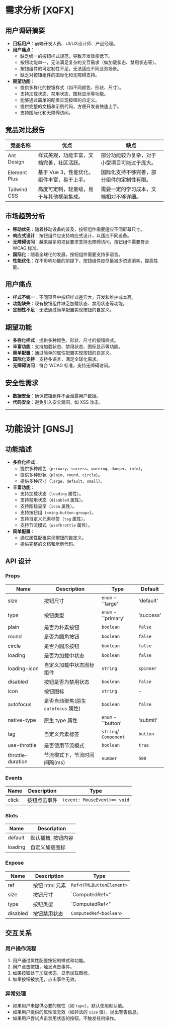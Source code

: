 # 需求分析 [XQFX]

## 用户调研摘要

- **目标用户**：前端开发人员、UI/UX设计师、产品经理。
- **用户痛点**：
  - 缺乏统一的按钮样式规范，导致开发效率低下。
  - 按钮功能单一，无法满足复杂的交互需求（如加载状态、禁用状态等）。
  - 按钮组件的可定制性不足，无法适应不同业务场景。
  - 缺乏对按钮组件的国际化和无障碍支持。
- **期望功能**：
  - 提供多样化的按钮样式（如不同颜色、形状、尺寸）。
  - 支持加载状态、禁用状态、图标显示等功能。
  - 能够通过简单的配置实现按钮的自定义。
  - 提供完整的文档和示例代码，方便开发者快速上手。
  - 支持国际化和无障碍访问。

## 竞品对比报告

| 竞品名称       | 优点                                                                 | 缺点                                                                 |
|----------------|----------------------------------------------------------------------|----------------------------------------------------------------------|
| Ant Design     | 样式美观，功能丰富，文档完善，社区活跃。                               | 部分功能较为复杂，对于小型项目可能过于庞大。                         |
| Element Plus   | 基于 Vue 3，性能优化，组件丰富，易于上手。                             | 国际化支持不够完善，部分组件的定制性有限。                           |
| Tailwind CSS   | 高度可定制，轻量级，易于与其他框架集成。                               | 需要一定的学习成本，文档相对不够详细。                               |

## 市场趋势分析

- **移动优先**：随着移动设备的普及，按钮组件需要适应不同屏幕尺寸。
- **响应式设计**：按钮组件应支持响应式设计，以适应不同设备。
- **无障碍访问**：越来越多的项目要求支持无障碍访问，按钮组件需要符合 WCAG 标准。
- **国际化**：随着全球化的发展，按钮组件需要支持多语言。
- **性能优化**：在不影响功能的前提下，按钮组件应尽量减少资源消耗，提高性能。

## 用户痛点

- **样式不统一**：不同项目中按钮样式差异大，开发和维护成本高。
- **功能缺失**：现有按钮组件缺乏加载状态、禁用状态等功能。
- **定制性不足**：无法通过简单配置实现按钮的自定义。

## 期望功能

- **多样化样式**：提供多种颜色、形状、尺寸的按钮样式。
- **丰富功能**：支持加载状态、禁用状态、图标显示等功能。
- **简单配置**：通过简单的属性配置实现按钮的自定义。
- **国际化支持**：支持多语言，满足全球化需求。
- **无障碍访问**：符合 WCAG 标准，支持无障碍访问。

## 安全性需求

- **数据安全**：确保按钮组件不会泄露用户数据。
- **代码安全**：避免引入安全漏洞，如 XSS 攻击。

---

# 功能设计 [GNSJ]

## 功能描述

- **多样化样式**：
  - 提供多种颜色（`primary`、`success`、`warning`、`danger`、`info`）。
  - 提供多种形状（`plain`、`round`、`circle`）。
  - 提供多种尺寸（`large`、`default`、`small`）。
- **丰富功能**：
  - 支持加载状态（`loading` 属性）。
  - 支持禁用状态（`disabled` 属性）。
  - 支持图标显示（`icon` 属性）。
  - 支持按钮组（`<ming-button-group>`）。
  - 支持自定义元素标签（`tag` 属性）。
  - 支持节流模式（`useThrottle` 属性）。
- **简单配置**：
  - 通过属性配置实现按钮的自定义。
  - 提供完整的文档和示例代码。

## API 设计

### Props

| Name              | Description                                                                 | Type                                                                 | Default       |
|-------------------|-----------------------------------------------------------------------------|----------------------------------------------------------------------|---------------|
| size              | 按钮尺寸                                                                   | `enum` - `'large'| 'default'| 'small'`                               | —            |
| type              | 按钮类型                                                                   | `enum` - `'primary'| 'success'| 'warning'| 'danger'| 'info'`         | `info`        |
| plain             | 是否为朴素按钮                                                             | `boolean`                                                            | `false`       |
| round             | 是否为圆角按钮                                                             | `boolean`                                                            | `false`       |
| circle            | 是否为圆形按钮                                                             | `boolean`                                                            | `false`       |
| loading           | 是否为加载中状态                                                           | `boolean`                                                            | `false`       |
| loading-icon      | 自定义加载中状态图标组件                                                   | `string`                                                             | `spinner`     |
| disabled          | 按钮是否为禁用状态                                                         | `boolean`                                                            | `false`       |
| icon              | 按钮图标                                                                   | `string`                                                             | -            |
| autofocus         | 是否自动聚焦(原生 `autofocus` 属性)                                         | `boolean`                                                            | `false`       |
| native-type       | 原生 type 属性                                                             | `enum` - `'button'| 'submit'| 'reset'`                               | `button`      |
| tag               | 自定义元素标签                                                             | `string`/ `Component`                                                | `button`      |
| use-throttle      | 是否使用节流模式                                                           | `boolean`                                                            | `true`        |
| throttle-duration | 节流模式下，节流时间间隔(ms)                                               | `number`                                                             | `500`         |

### Events

| Name  | Description                     | Type                              |
|-------|---------------------------------|-----------------------------------|
| click | 按钮点击事件                    | `(event: MouseEvent)=> void`      |

### Slots

| Name      | Description                     |
|-----------|---------------------------------|
| default   | 默认插槽, 按钮内容               |
| loading   | 自定义加载图标                   |

### Expose

| Name      | Description                     | Type                              |
|-----------|---------------------------------|-----------------------------------|
| ref       | 按钮 html 元素                   | `Ref<HTMLButtonElement>`          |
| size      | 按钮尺寸                         | `ComputedRef<''|'small' |'large'>` |
| type      | 按钮类型                         | `ComputedRef<''|'primary' |...>`   |
| disabled  | 按钮禁用状态                     | `ComputedRef<boolean>`            |

## 交互关系

### 用户操作流程

1. 用户通过属性配置按钮的样式和功能。
2. 用户点击按钮，触发点击事件。
3. 如果按钮处于加载状态，显示加载图标。
4. 如果按钮被禁用，点击事件无效。

### 异常处理

- 如果用户未提供必要的属性（如 `type`），默认使用默认值。
- 如果用户提供的属性值无效（如非法的 `size` 值），抛出警告信息。
- 如果用户尝试点击禁用状态的按钮，不触发任何操作。
